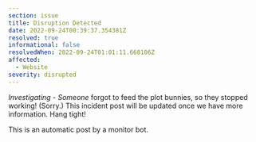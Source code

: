 ```yaml
---
section: issue
title: Disruption Detected
date: 2022-09-24T00:39:37.354381Z
resolved: true
informational: false
resolvedWhen: 2022-09-24T01:01:11.668106Z
affected:
  - Website
severity: disrupted
---
```

*Investigating* - _Someone_ forgot to feed the plot bunnies, so they stopped working! (Sorry.) This incident post will be updated once we have more information. Hang tight!

This is an automatic post by a monitor bot.
        
